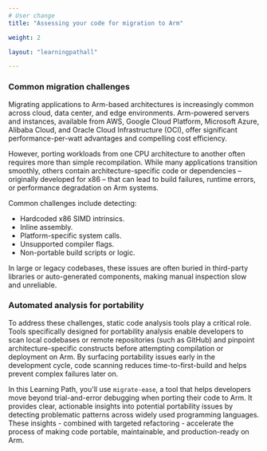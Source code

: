 ```yaml
---
# User change
title: "Assessing your code for migration to Arm"

weight: 2

layout: "learningpathall"

---
```


### Common migration challenges

Migrating applications to Arm-based architectures is increasingly common across cloud, data center, and edge environments. Arm-powered servers and instances, available from AWS, Google Cloud Platform, Microsoft Azure, Alibaba Cloud, and Oracle Cloud Infrastructure (OCI), offer significant performance-per-watt advantages and compelling cost efficiency.

However, porting workloads from one CPU architecture to another often requires more than simple recompilation. While many applications transition smoothly, others contain architecture-specific code or dependencies – originally developed for x86 – that can lead to build failures, runtime errors, or performance degradation on Arm systems.

Common challenges include detecting:
* Hardcoded x86 SIMD intrinsics.
* Inline assembly.
* Platform-specific system calls.
* Unsupported compiler flags.
* Non-portable build scripts or logic.

In large or legacy codebases, these issues are often buried in third-party libraries or auto-generated components, making manual inspection slow and unreliable.

### Automated analysis for portability
To address these challenges, static code analysis tools play a critical role. Tools specifically designed for portability analysis enable developers to scan local codebases or remote repositories (such as GitHub) and pinpoint architecture-specific constructs before attempting compilation or deployment on Arm. By surfacing portability issues early in the development cycle, code scanning reduces time-to-first-build and helps prevent complex failures later on.

In this Learning Path, you'll use `migrate-ease`, a tool that helps developers move beyond trial-and-error debugging when porting their code to Arm. It provides clear, actionable insights into potential portability issues by detecting problematic patterns across widely used programming languages. These insights - combined with targeted refactoring - accelerate the process of making code portable, maintainable, and production-ready on Arm.

